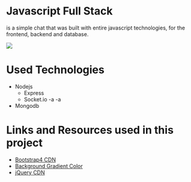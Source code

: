 # Javascript Full Stack
is a simple chat that was built with entire javascript technologies, for the frontend, backend and database. 

![](docs/chat-javascript-fullstack.jpg)

# Used Technologies
- Nodejs
  - Express
  - Socket.io
  -a
    -a
- Mongodb

# Links and Resources used in this project
- [Bootstrap4 CDN](http://getbootstrap.com/docs/4.0/getting-started/introduction/)
- [Background Gradient Color](https://uigradients.com/#Lawrencium)
- [jQuery CDN](https://code.jquery.com/)
